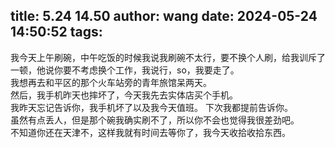 title: 5.24 14.50
author: wang
date: 2024-05-24 14:50:52
tags:
---
我今天上午刷碗，中午吃饭的时候我说我刷碗不太行，要不换个人刷，给我训斥了一顿，他说你要不考虑换个工作，我说行，so，我要走了。  
我想再去和平区的那个火车站旁的青年旅馆呆两天。  
然后，我手机昨天也摔坏了，今天我先去实体店买个手机。  
我昨天忘记告诉你，我手机坏了以及我今天值班。
下次我都提前告诉你。  
虽然有点丢人，但是那个碗我确实刷不了，所以你不会也觉得我很差劲吧。  
不知道你还在天津不，这样我就有时间去等你了，我今天收拾收拾东西。  
